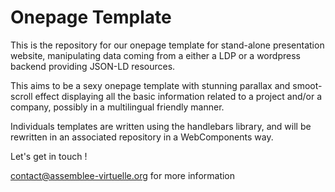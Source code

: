 # Onepage Template

This is the repository for our onepage template for stand-alone presentation website, manipulating data coming from a either a LDP or a wordpress backend providing JSON-LD resources.

This aims to be a sexy onepage template with stunning parallax and smoot-scroll effect displaying all the basic information related to a project and/or a company, possibly in a multilingual friendly manner.

Individuals templates are written using the handlebars library, and will be rewritten in an associated repository in a WebComponents way.

Let's get in touch !

contact@assemblee-virtuelle.org for more information
